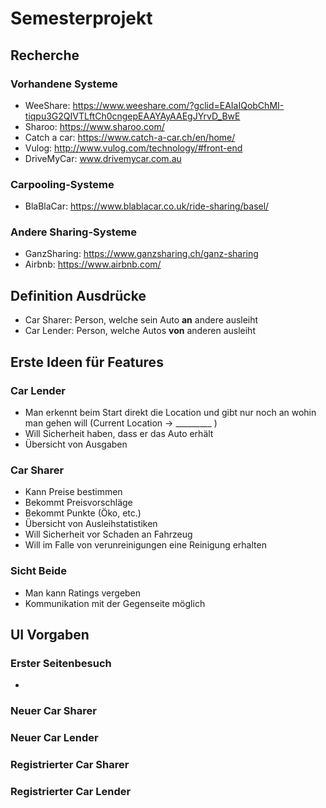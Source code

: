# Semesterprojekt

## Recherche

### Vorhandene Systeme

* WeeShare: https://www.weeshare.com/?gclid=EAIaIQobChMI-tiqpu3G2QIVTLftCh0cngepEAAYAyAAEgJYrvD_BwE
* Sharoo: https://www.sharoo.com/
* Catch a car: https://www.catch-a-car.ch/en/home/
* Vulog: http://www.vulog.com/technology/#front-end
* DriveMyCar: www.drivemycar.com.au

### Carpooling-Systeme

* BlaBlaCar: https://www.blablacar.co.uk/ride-sharing/basel/

### Andere Sharing-Systeme

* GanzSharing: https://www.ganzsharing.ch/ganz-sharing
* Airbnb: https://www.airbnb.com/

## Definition Ausdrücke

* Car Sharer: Person, welche sein Auto **an** andere ausleiht
* Car Lender: Person, welche Autos **von** anderen ausleiht

## Erste Ideen für Features

### Car Lender
* Man erkennt beim Start direkt die Location und gibt nur noch an wohin man gehen will (Current Location $\to$ _________ )
* Will Sicherheit haben, dass er das Auto erhält
* Übersicht von Ausgaben

### Car Sharer
* Kann Preise bestimmen
* Bekommt Preisvorschläge
* Bekommt Punkte (Öko, etc.)
* Übersicht von Ausleihstatistiken
* Will Sicherheit vor Schaden an Fahrzeug
* Will im Falle von verunreinigungen eine Reinigung erhalten

### Sicht Beide
* Man kann Ratings vergeben
* Kommunikation mit der Gegenseite möglich

## UI Vorgaben

### Erster Seitenbesuch
* 

### Neuer Car Sharer

### Neuer Car Lender

### Registrierter Car Sharer

### Registrierter Car Lender
